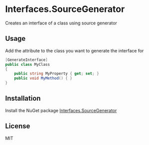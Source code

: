 # Interfaces.SourceGenerator
Creates an interface of a class using source generator

## Usage
Add the attribute to the class you want to generate the interface for
```csharp
[GenerateInterface]
public class MyClass
{
	public string MyProperty { get; set; }
	public void MyMethod() { }
}
```

## Installation
Install the NuGet package [Interfaces.SourceGenerator](https://www.nuget.org/packages/Interfaces.SourceGenerator/)

## License
MIT